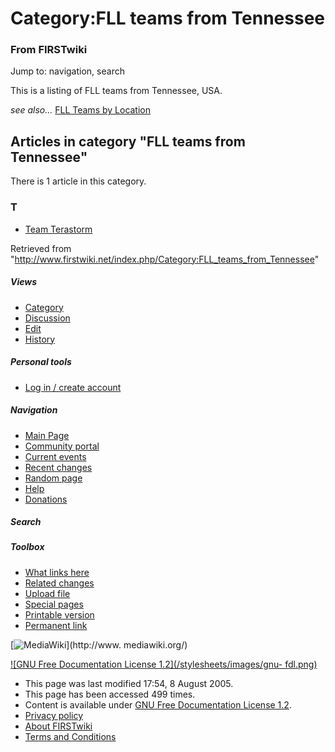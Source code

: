 # Category:FLL teams from Tennessee

### From FIRSTwiki

Jump to: navigation, search

This is a listing of FLL teams from Tennessee, USA.

_see also..._ [FLL Teams by Location](/index.php/FLL_Teams_by_Location "FLL
Teams by Location" )

  

## Articles in category "FLL teams from Tennessee"

There is 1 article in this category.

### T

  * [Team Terastorm](/index.php/Team_Terastorm "Team Terastorm" )

Retrieved from
"<http://www.firstwiki.net/index.php/Category:FLL_teams_from_Tennessee>"

##### Views

  * [Category](/index.php/Category:FLL_teams_from_Tennessee)
  * [Discussion](/index.php?title=Category_talk:FLL_teams_from_Tennessee&action=edit)
  * [Edit](/index.php?title=Category:FLL_teams_from_Tennessee&action=edit)
  * [History](/index.php?title=Category:FLL_teams_from_Tennessee&action=history)

##### Personal tools

  * [Log in / create account](/index.php?title=Special:Userlogin&returnto=Category:FLL_teams_from_Tennessee)

[](/index.php/Main_Page "Main Page" )

##### Navigation

  * [Main Page](/index.php/Main_Page)
  * [Community portal](/index.php/FIRSTwiki:Community_portal)
  * [Current events](/index.php/Current_events)
  * [Recent changes](/index.php/Special:Recentchanges)
  * [Random page](/index.php/Special:Random)
  * [Help](/index.php/Help:Contents)
  * [Donations](/index.php/FIRSTwiki:Site_support)

##### Search



##### Toolbox

  * [What links here](/index.php/Special:Whatlinkshere/Category:FLL_teams_from_Tennessee)
  * [Related changes](/index.php/Special:Recentchangeslinked/Category:FLL_teams_from_Tennessee)
  * [Upload file](/index.php/Special:Upload)
  * [Special pages](/index.php/Special:Specialpages)
  * [Printable version](/index.php?title=Category:FLL_teams_from_Tennessee&printable=yes)
  * [Permanent link](/index.php?title=Category:FLL_teams_from_Tennessee&oldid=40633)

[![MediaWiki](/skins/common/images/poweredby_mediawiki_88x31.png)](http://www.
mediawiki.org/)

[![GNU Free Documentation License 1.2](/stylesheets/images/gnu-
fdl.png)](http://www.gnu.org/copyleft/fdl.html)

  * This page was last modified 17:54, 8 August 2005.
  * This page has been accessed 499 times.
  * Content is available under [GNU Free Documentation License 1.2](http://www.gnu.org/copyleft/fdl.html "http://www.gnu.org/copyleft/fdl.html" ).
  * [Privacy policy](/index.php/FIRSTwiki:Privacy_policy "FIRSTwiki:Privacy policy" )
  * [About FIRSTwiki](/index.php/FIRSTwiki:About "FIRSTwiki:About" )
  * [Terms and Conditions](/index.php/FIRSTwiki:Terms_and_conditions "FIRSTwiki:Terms and conditions" )

